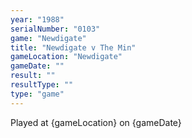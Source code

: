 ```yaml
---
year: "1988"
serialNumber: "0103" 
game: "Newdigate"
title: "Newdigate v The Min"
gameLocation: "Newdigate"
gameDate: ""
result: ""
resultType: ""
type: "game"
---
```


Played at {gameLocation} on {gameDate} 
